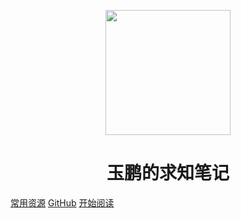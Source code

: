 <p align="center">
<img src="https://gimg2.baidu.com/image_search/src=http%3A%2F%2Fe0.ifengimg.com%2F11%2F2019%2F0523%2F4C1D8DAA90FE478C35C6A112A6D6E5CFF2A0FCB7_size14_w640_h369.jpeg&refer=http%3A%2F%2Fe0.ifengimg.com&app=2002&size=f9999,10000&q=a80&n=0&g=0n&fmt=jpeg?sec=1639218122&t=9150723f664b6f87077acabcc07c036f" width="200" height="200"/>
</p>
<h1 align="center">玉鹏的求知笔记</h1>

[常用资源](https://shimo.im/docs/MuiACIg1HlYfVxrj/)
[GitHub](https://github.com/GpsLypy/gpslypy.github.io.git)
[开始阅读](#gpslypy.github.io)




